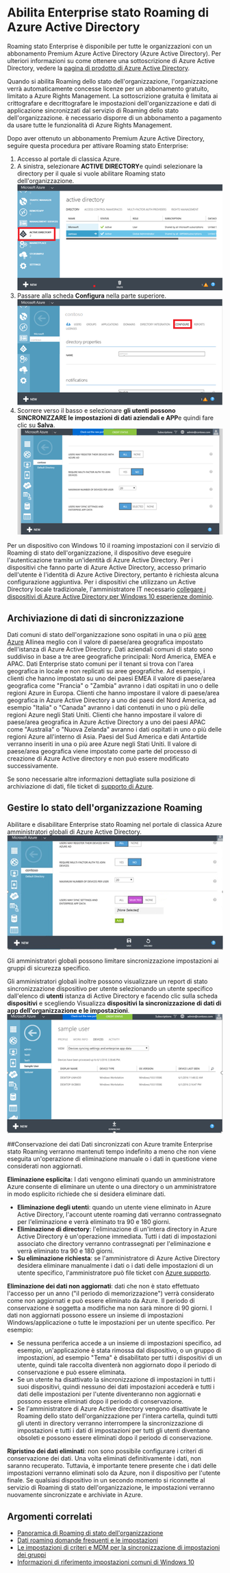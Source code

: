 <properties
    pageTitle="Abilita Enterprise stato Roaming di Azure Active Directory | Microsoft Azure"
    description="Domande frequenti sulle impostazioni di Roaming stato Enterprise nei dispositivi Windows. Enterprise stato comuni consente agli utenti un'esperienza uniforme tra i dispositivi Windows e riduce il tempo necessario per la configurazione di un nuovo dispositivo."
    services="active-directory"
    keywords="stato dell'organizzazione comune, cloud di windows, come abilitare roaming dello stato dell'organizzazione"
    documentationCenter=""
    authors="femila"
    manager="swadhwa"
    editor="curtand"/>

<tags
    ms.service="active-directory"  
    ms.workload="identity"
    ms.tgt_pltfrm="na"
    ms.devlang="na"
    ms.topic="article"
    ms.date="09/27/2016"
    ms.author="femila"/>



# <a name="enable-enterprise-state-roaming-in-azure-active-directory"></a>Abilita Enterprise stato Roaming di Azure Active Directory

Roaming stato Enterprise è disponibile per tutte le organizzazioni con un abbonamento Premium Azure Active Directory (Azure Active Directory). Per ulteriori informazioni su come ottenere una sottoscrizione di Azure Active Directory, vedere la [pagina di prodotto di Azure Active Directory](https://azure.microsoft.com/services/active-directory).

Quando si abilita Roaming dello stato dell'organizzazione, l'organizzazione verrà automaticamente concesse licenze per un abbonamento gratuito, limitato a Azure Rights Management. La sottoscrizione gratuita è limitata ai crittografare e decrittografare le impostazioni dell'organizzazione e dati di applicazione sincronizzati dal servizio di Roaming dello stato dell'organizzazione. è necessario disporre di un abbonamento a pagamento da usare tutte le funzionalità di Azure Rights Management.

Dopo aver ottenuto un abbonamento Premium Azure Active Directory, seguire questa procedura per attivare Roaming stato Enterprise:

1. Accesso al portale di classica Azure.
2. A sinistra, selezionare **ACTIVE DIRECTORY**e quindi selezionare la directory per il quale si vuole abilitare Roaming stato dell'organizzazione.
![](./media/active-directory-enterprise-state-roaming/active-directory-enterprise-state-roaming.png)
3. Passare alla scheda **Configura** nella parte superiore.
![](./media/active-directory-enterprise-state-roaming/active-directory-enterprise-state-roaming-configure.png)
4.  Scorrere verso il basso e selezionare **gli utenti possono SINCRONIZZARE le impostazioni di dati aziendali e APP**e quindi fare clic su **Salva**.
![](./media/active-directory-enterprise-state-roaming/active-directory-enterprise-state-roaming-select-all-sync-settings.png)

Per un dispositivo con Windows 10 il roaming impostazioni con il servizio di Roaming di stato dell'organizzazione, il dispositivo deve eseguire l'autenticazione tramite un'identità di Azure Active Directory. Per i dispositivi che fanno parte di Azure Active Directory, accesso primario dell'utente è l'identità di Azure Active Directory, pertanto è richiesta alcuna configurazione aggiuntiva. Per i dispositivi che utilizzano un Active Directory locale tradizionale, l'amministratore IT necessario [collegare i dispositivi di Azure Active Directory per Windows 10 esperienze dominio](active-directory-azureadjoin-devices-group-policy.md).

## <a name="sync-data-storage"></a>Archiviazione di dati di sincronizzazione
Dati comuni di stato dell'organizzazione sono ospitati in una o più [aree Azure](https://azure.microsoft.com/regions/ ) Allinea meglio con il valore di paese/area geografica impostato dell'istanza di Azure Active Directory. Dati aziendali comuni di stato sono suddiviso in base a tre aree geografiche principali: Nord America, EMEA e APAC. Dati Enterprise stato comuni per il tenant si trova con l'area geografica in locale e non replicati su aree geografiche.  Ad esempio, i clienti che hanno impostato su uno dei paesi EMEA il valore di paese/area geografica come "Francia" o "Zambia" avranno i dati ospitati in uno o delle regioni Azure in Europa.  Clienti che hanno impostare il valore di paese/area geografica in Azure Active Directory a uno dei paesi del Nord America, ad esempio "Italia" o "Canada" avranno i dati contenuti in uno o più delle regioni Azure negli Stati Uniti.  Clienti che hanno impostare il valore di paese/area geografica in Azure Active Directory a uno dei paesi APAC come "Australia" o "Nuova Zelanda" avranno i dati ospitati in uno o più delle regioni Azure all'interno di Asia.  Paesi del Sud America e dati Antartide verranno inseriti in una o più aree Azure negli Stati Uniti.  Il valore di paese/area geografica viene impostato come parte del processo di creazione di Azure Active directory e non può essere modificato successivamente. 

Se sono necessarie altre informazioni dettagliate sulla posizione di archiviazione di dati, file ticket di [supporto di Azure](https://azure.microsoft.com/support/options/).

## <a name="manage-enterprise-state-roaming"></a>Gestire lo stato dell'organizzazione Roaming
Abilitare e disabilitare Enterprise stato Roaming nel portale di classica Azure amministratori globali di Azure Active Directory.
![](./media/active-directory-enterprise-state-roaming/active-directory-enterprise-state-roaming-manage.png)

Gli amministratori globali possono limitare sincronizzazione impostazioni ai gruppi di sicurezza specifico.

Gli amministratori globali inoltre possono visualizzare un report di stato sincronizzazione dispositivo per utente selezionando un utente specifico dall'elenco di **utenti** istanza di Active Directory e facendo clic sulla scheda **dispositivi** e scegliendo Visualizza **dispositivi la sincronizzazione di dati di app dell'organizzazione e le impostazioni**.
![](./media/active-directory-enterprise-state-roaming/active-directory-enterprise-state-roaming-device-sync-settings.png)

##<a name="data-retention"></a>Conservazione dei dati
Dati sincronizzati con Azure tramite Enterprise stato Roaming verranno mantenuti tempo indefinito a meno che non viene eseguita un'operazione di eliminazione manuale o i dati in questione viene considerati non aggiornati. 

**Eliminazione esplicita:** I dati vengono eliminati quando un amministratore Azure consente di eliminare un utente o una directory o un amministratore in modo esplicito richiede che si desidera eliminare dati.

- **Eliminazione degli utenti**: quando un utente viene eliminato in Azure Active Directory, l'account utente roaming dati verranno contrassegnato per l'eliminazione e verrà eliminato tra 90 e 180 giorni. 
- **Eliminazione di directory**: l'eliminazione di un'intera directory in Azure Active Directory è un'operazione immediata. Tutti i dati di impostazioni associato che directory verranno contrassegnati per l'eliminazione e verrà eliminato tra 90 e 180 giorni. 
- **Su eliminazione richiesta**: se l'amministratore di Azure Active Directory desidera eliminare manualmente i dati o i dati delle impostazioni di un utente specifico, l'amministratore può file ticket con [Azure supporto](https://azure.microsoft.com/support/). 

**Eliminazione dei dati non aggiornati**: dati che non è stato effettuato l'accesso per un anno ("il periodo di memorizzazione") verrà considerato come non aggiornati e può essere eliminato da Azure. Il periodo di conservazione è soggetta a modifiche ma non sarà minore di 90 giorni. I dati non aggiornati possono essere un insieme di impostazioni Windows/applicazione o tutte le impostazioni per un utente specifico. Per esempio:
 
- Se nessuna periferica accede a un insieme di impostazioni specifico, ad esempio, un'applicazione è stata rimossa dal dispositivo, o un gruppo di impostazioni, ad esempio "Tema" è disabilitato per tutti i dispositivi di un utente, quindi tale raccolta diventerà non aggiornato dopo il periodo di conservazione e può essere eliminata. 
- Se un utente ha disattivato la sincronizzazione di impostazioni in tutti i suoi dispositivi, quindi nessuno dei dati impostazioni accederà e tutti i dati delle impostazioni per l'utente diventeranno non aggiornati e possono essere eliminati dopo il periodo di conservazione. 
- Se l'amministratore di Azure Active directory vengono disattivate le Roaming dello stato dell'organizzazione per l'intera cartella, quindi tutti gli utenti in directory verranno interrompere la sincronizzazione di impostazioni e tutti i dati di impostazioni per tutti gli utenti diventano obsoleti e possono essere eliminati dopo il periodo di conservazione. 

**Ripristino dei dati eliminati**: non sono possibile configurare i criteri di conservazione dei dati. Una volta eliminati definitivamente i dati, non saranno recuperato. Tuttavia, è importante tenere presente che i dati delle impostazioni verranno eliminati solo da Azure, non il dispositivo per l'utente finale. Se qualsiasi dispositivo in un secondo momento si riconnette al servizio di Roaming di stato dell'organizzazione, le impostazioni verranno nuovamente sincronizzate e archiviate in Azure.


## <a name="related-topics"></a>Argomenti correlati
- [Panoramica di Roaming di stato dell'organizzazione](active-directory-windows-enterprise-state-roaming-overview.md)
- [Dati roaming domande frequenti e le impostazioni](active-directory-windows-enterprise-state-roaming-faqs.md)
- [Le impostazioni di criteri e MDM per la sincronizzazione di impostazioni dei gruppi](active-directory-windows-enterprise-state-roaming-group-policy-settings.md)
- [Informazioni di riferimento impostazioni comuni di Windows 10](active-directory-windows-enterprise-state-roaming-windows-settings-reference.md)
